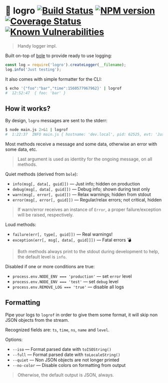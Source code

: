 # :tada: logro [![Build Status](https://api.travis-ci.org/tacoss/logro.svg?branch=master)](https://travis-ci.org/tacoss/logro) [![NPM version](https://badge.fury.io/js/logro.svg)](http://badge.fury.io/js/logro) [![Coverage Status](https://codecov.io/github/tacoss/logro/coverage.svg?branch=master)](https://codecov.io/github/tacoss/logro) [![Known Vulnerabilities](https://snyk.io/test/npm/logro/badge.svg)](https://snyk.io/test/npm/logro)

> Handy logger impl.

Built on-top of [bole](https://www.npmjs.com/package/bole) to provide ready to use logging:

```js
const log = require('logro').createLogger(__filename);
log.info('Just testing');
```

It also comes with simple formatter for the CLI:

```bash
$ echo '{"foo":"bar","time":1560577967962}' | logrof
#  12:52:47  { foo: 'bar' }
```

## How it works?

By design, `logro` messages are sent to the stderr:

```bash
$ node main.js 2>&1 | logrof
#  1:22:37  INFO main.js { hostname: 'dev.local', pid: 62525, evt: 'Just testing' }
```

Most methods receive a message and some data, otherwise an error with some data, etc.

> Last argument is used as identity for the ongoing message, on all methods.

Quiet methods (derived from `bole`):

- `info(msg[, data[, guid]])` &mdash; Just info; hidden on production
- `debug(msg[, data[, guid]])` &mdash; Debug info; shown during test only
- `warn(msg[, error[, guid]])` &mdash; Relax warnings; hidden from stdout
- `error(msg[, error[, guid]])` &mdash; Regular/relax errors; not critical, hidden

> If warn/error receives an instance of `Error`, a proper failure/exception will be raised, respectively.

Loud methods:

- `failure(err[, type[, guid]])` &mdash; Real warnings!
- `exception(err[, msg[, data[, guid]]])` &mdash; Fatal errors :bomb:

> Both methods always print to the stdout during development to help, the default level is `info`.

Disabled if one or more conditions are true:

- `process.env.NODE_ENV === 'production'` &mdash; set `error` level
- `process.env.NODE_ENV === 'test'` &mdash; set `debug` level
- `process.env.REMOVE_LOG === 'true'` &mdash; disable all logs

## Formatting

Pipe your logs to `logrof` in order to give them some format, it will skip non JSON objects from the stream.

Recognized fields are: `ts`, `time`, `ns`, `name` and `level`.

Options:

- `--iso` &mdash; Format parsed date with `toISOString()`
- `--full` &mdash; Format parsed date with `toLocaleString()`
- `--quiet` &mdash; Non JSON objects are not longer printed
- `--no-color` &mdash; Disable colors on formatting from output

> Otherwise, the default output is JSON, always.
